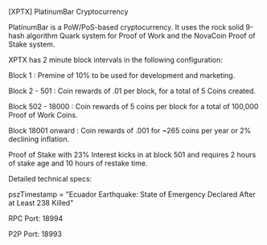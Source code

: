 [XPTX] PlatinumBar Cryptocurrency

PlatinumBar is a PoW/PoS-based cryptocurrency. It uses the rock solid 9-hash algorithm Quark system for Proof of Work and 
the NovaCoin Proof of Stake system.

XPTX has 2 minute block intervals in the following configuration:

Block 1 : Premine of 10% to be used for development and marketing.

Block 2 - 501 : Coin rewards of .01 per block, for a total of 5 Coins created.

Block 502 - 18000 : Coin rewards of 5 coins per block for a total of 100,000 Proof of Work Coins.

Block 18001 onward : Coin rewards of .001 for ~265 coins per year or 2% declining inflation.

Proof of Stake with 23% Interest kicks in at block 501 and requires 2 hours of stake age and 10 hours of restake time.

Detailed technical specs:

pszTimestamp = "Ecuador Earthquake: State of Emergency Declared After at Least 238 Killed"

RPC Port: 18994

P2P Port: 18993